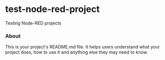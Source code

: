 test-node-red-project
=====================

Testing Node-RED projects

### About

This is your project's README.md file. It helps users understand what your
project does, how to use it and anything else they may need to know.